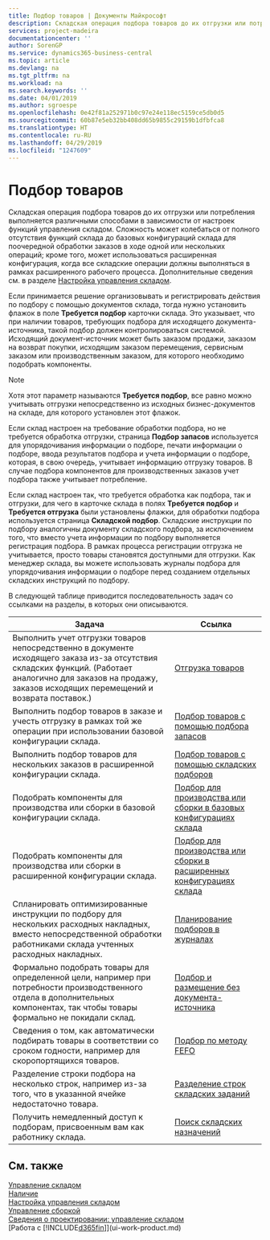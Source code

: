 ```yaml
---
title: Подбор товаров | Документы Майкрософт
description: Складская операция подбора товаров до их отгрузки или потребления выполняется различными способами в зависимости от настроек функций управления складом. Сложность [настройки](../configure-warehouse-processes.md) может колебаться от полного отсутствия функций склада до базовых конфигураций склада для поочередной обработки заказов в ходе одной или нескольких операций; кроме того, может использоваться расширенная конфигурация, когда все складские операции должны выполняться в рамках расширенного рабочего процесса.
services: project-madeira
documentationcenter: ''
author: SorenGP
ms.service: dynamics365-business-central
ms.topic: article
ms.devlang: na
ms.tgt_pltfrm: na
ms.workload: na
ms.search.keywords: ''
ms.date: 04/01/2019
ms.author: sgroespe
ms.openlocfilehash: 0e42f81a252971b0c97e24e118ec5159ce5db0d5
ms.sourcegitcommit: 60b87e5eb32bb408dd65b9855c29159b1dfbfca8
ms.translationtype: HT
ms.contentlocale: ru-RU
ms.lasthandoff: 04/29/2019
ms.locfileid: "1247609"
---
```

# <a name="pick-items"></a>Подбор товаров
Складская операция подбора товаров до их отгрузки или потребления выполняется различными способами в зависимости от настроек функций управления складом. Сложность может колебаться от полного отсутствия функций склада до базовых конфигураций склада для поочередной обработки заказов в ходе одной или нескольких операций; кроме того, может использоваться расширенная конфигурация, когда все складские операции должны выполняться в рамках расширенного рабочего процесса. Дополнительные сведения см. в разделе [Настройка управления складом](warehouse-setup-warehouse.md).

Если принимается решение организовывать и регистрировать действия по подбору с помощью документов склада, тогда нужно установить флажок в поле **Требуется подбор** карточки склада. Это указывает, что при наличии товаров, требующих подбора для исходящего документа-источника, такой подбор должен контролироваться системой. Исходящий документ-источник может быть заказом продажи, заказом на возврат покупки, исходящим заказом перемещения, сервисным заказом или производственным заказом, для которого необходимо подобрать компоненты.

> [!NOTE]
> Хотя этот параметр называются **Требуется подбор**, все равно можно учитывать отгрузки непосредственно из исходных бизнес-документов на складе, для которого установлен этот флажок.

Если склад настроен на требование обработки подбора, но не требуется обработка отгрузки, страница **Подбор запасов** используется для упорядочивания информации о подборе, печати информации о подборе, ввода результатов подбора и учета информации о подборе, которая, в свою очередь, учитывает информацию отгрузку товаров. В случае подбора компонентов для производственных заказов учет подбора также учитывает потребление.

Если склад настроен так, что требуется обработка как подбора, так и отгрузки, для чего в карточке склада в полях **Требуется подбор** и **Требуется отгрузка** были установлены флажки, для обработки подбора используется страница **Складской подбор**. Складские инструкции по подбору аналогичны документу складского подбора, за исключением того, что вместо учета информации по подбору выполняется регистрация подбора. В рамках процесса регистрации отгрузка не учитывается, просто товары становятся доступными для отгрузки. Как менеджер склада, вы можете использовать журналы подбора для упорядочивания информации о подборе перед созданием отдельных складских инструкций по подбору.

В следующей таблице приводится последовательность задач со ссылками на разделы, в которых они описываются.   

|**Задача**|**Ссылка**|
|------------|-------------|  
|Выполнить учет отгрузки товаров непосредственно в документе исходящего заказа из-за отсутствия складских функций. (Работает аналогично для заказов на продажу, заказов исходящих перемещений и возврата поставок.)|[Отгрузка товаров](warehouse-how-ship-items.md)|  
|Выполнить подбор товаров в заказе и учесть отгрузку в рамках той же операции при использовании базовой конфигурации склада.|[Подбор товаров с помощью подбора запасов](warehouse-how-to-pick-items-with-inventory-picks.md)|
|Выполнить подбор товаров для нескольких заказов в расширенной конфигурации склада.|[Подбор товаров с помощью складских подборов](warehouse-how-to-pick-items-for-warehouse-shipment.md)|  
|Подобрать компоненты для производства или сборки в базовой конфигурации склада.|[Подбор для производства или сборки в базовых конфигурациях склада](warehouse-how-to-pick-for-production.md)|
|Подобрать компоненты для производства или сборки в расширенной конфигурации склада.|[Подбор для производства или сборки в расширенных конфигурациях склада](warehouse-how-to-pick-for-internal-operations-in-advanced-warehousing.md)|  
|Спланировать оптимизированные инструкции по подбору для нескольких расходных накладных, вместо непосредственной обработки работниками склада учтенных расходных накладных.|[Планирование подборов в журналах](warehouse-how-to-plan-picks-in-worksheets.md)|  
|Формально подобрать товары для определенной цели, например при потребности производственного отдела в дополнительных компонентах, так чтобы товары формально не покидали склад.|[Подбор и размещение без документа-источника](warehouse-how-to-create-put-aways-from-internal-put-aways.md)|
|Сведения о том, как автоматически подбирать товары в соответствии со сроком годности, например для скоропортящихся товаров.|[Подбор по методу FEFO](warehouse-picking-by-fefo.md)|
|Разделение строки подбора на несколько строк, например из-за того, что в указанной ячейке недостаточно товара.|[Разделение строк складских заданий](warehouse-how-to-split-warehouse-activity-lines.md)|
|Получить немедленный доступ к подборам, присвоенным вам как работнику склада.|[Поиск складских назначений](warehouse-how-to-find-your-warehouse-assignments.md)|  

## <a name="see-also"></a>См. также  
[Управление складом](warehouse-manage-warehouse.md)  
[Наличие](inventory-manage-inventory.md)  
[Настройка управления складом](warehouse-setup-warehouse.md)     
[Управление сборкой](assembly-assemble-items.md)    
[Сведения о проектировании: управление складом](design-details-warehouse-management.md)  
[Работа с [!INCLUDE[d365fin](includes/d365fin_md.md)]](ui-work-product.md)
